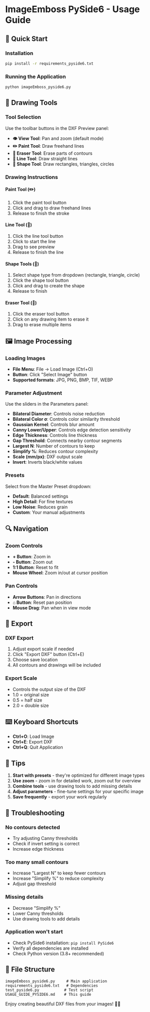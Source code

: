 # ImageEmboss PySide6 - Usage Guide

## 🚀 **Quick Start**

### **Installation**
```bash
pip install -r requirements_pyside6.txt
```

### **Running the Application**
```bash
python imageEmboss_pyside6.py
```

## 🎨 **Drawing Tools**

### **Tool Selection**
Use the toolbar buttons in the DXF Preview panel:

- **👁️ View Tool**: Pan and zoom (default mode)
- **✏️ Paint Tool**: Draw freehand lines
- **🧽 Eraser Tool**: Erase parts of contours
- **📏 Line Tool**: Draw straight lines
- **📐 Shape Tool**: Draw rectangles, triangles, circles

### **Drawing Instructions**

#### **Paint Tool (✏️)**
1. Click the paint tool button
2. Click and drag to draw freehand lines
3. Release to finish the stroke

#### **Line Tool (📏)**
1. Click the line tool button
2. Click to start the line
3. Drag to see preview
4. Release to finish the line

#### **Shape Tools (📐)**
1. Select shape type from dropdown (rectangle, triangle, circle)
2. Click the shape tool button
3. Click and drag to create the shape
4. Release to finish

#### **Eraser Tool (🧽)**
1. Click the eraser tool button
2. Click on any drawing item to erase it
3. Drag to erase multiple items

## 🖼️ **Image Processing**

### **Loading Images**
- **File Menu**: File → Load Image (Ctrl+O)
- **Button**: Click "Select Image" button
- **Supported formats**: JPG, PNG, BMP, TIF, WEBP

### **Parameter Adjustment**
Use the sliders in the Parameters panel:

- **Bilateral Diameter**: Controls noise reduction
- **Bilateral Color σ**: Controls color similarity threshold
- **Gaussian Kernel**: Controls blur amount
- **Canny Lower/Upper**: Controls edge detection sensitivity
- **Edge Thickness**: Controls line thickness
- **Gap Threshold**: Connects nearby contour segments
- **Largest N**: Number of contours to keep
- **Simplify %**: Reduces contour complexity
- **Scale (mm/px)**: DXF output scale
- **Invert**: Inverts black/white values

### **Presets**
Select from the Master Preset dropdown:
- **Default**: Balanced settings
- **High Detail**: For fine textures
- **Low Noise**: Reduces grain
- **Custom**: Your manual adjustments

## 🔍 **Navigation**

### **Zoom Controls**
- **+ Button**: Zoom in
- **- Button**: Zoom out
- **1:1 Button**: Reset to fit
- **Mouse Wheel**: Zoom in/out at cursor position

### **Pan Controls**
- **Arrow Buttons**: Pan in directions
- **⌂ Button**: Reset pan position
- **Mouse Drag**: Pan when in view mode

## 💾 **Export**

### **DXF Export**
1. Adjust export scale if needed
2. Click "Export DXF" button (Ctrl+E)
3. Choose save location
4. All contours and drawings will be included

### **Export Scale**
- Controls the output size of the DXF
- 1.0 = original size
- 0.5 = half size
- 2.0 = double size

## ⌨️ **Keyboard Shortcuts**

- **Ctrl+O**: Load Image
- **Ctrl+E**: Export DXF
- **Ctrl+Q**: Quit Application

## 🎯 **Tips**

1. **Start with presets** - they're optimized for different image types
2. **Use zoom** - zoom in for detailed work, zoom out for overview
3. **Combine tools** - use drawing tools to add missing details
4. **Adjust parameters** - fine-tune settings for your specific image
5. **Save frequently** - export your work regularly

## 🔧 **Troubleshooting**

### **No contours detected**
- Try adjusting Canny thresholds
- Check if invert setting is correct
- Increase edge thickness

### **Too many small contours**
- Increase "Largest N" to keep fewer contours
- Increase "Simplify %" to reduce complexity
- Adjust gap threshold

### **Missing details**
- Decrease "Simplify %"
- Lower Canny thresholds
- Use drawing tools to add details

### **Application won't start**
- Check PySide6 installation: `pip install PySide6`
- Verify all dependencies are installed
- Check Python version (3.8+ recommended)

## 📁 **File Structure**
```
imageEmboss_pyside6.py     # Main application
requirements_pyside6.txt   # Dependencies
test_pyside6.py           # Test script
USAGE_GUIDE_PYSIDE6.md    # This guide
```

Enjoy creating beautiful DXF files from your images! 🎨✨
